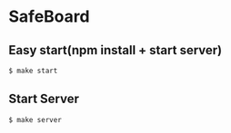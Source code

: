 # SafeBoard

## Easy start(npm install + start server)
```sh
$ make start
```

## Start Server
```sh
$ make server
```
